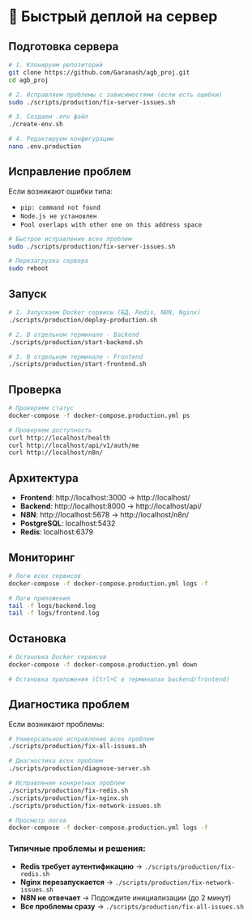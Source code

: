# 🚀 Быстрый деплой на сервер

## Подготовка сервера

```bash
# 1. Клонируем репозиторий
git clone https://github.com/Garanash/agb_proj.git
cd agb_proj

# 2. Исправляем проблемы с зависимостями (если есть ошибки)
sudo ./scripts/production/fix-server-issues.sh

# 3. Создаем .env файл
./create-env.sh

# 4. Редактируем конфигурацию
nano .env.production
```

## Исправление проблем

Если возникают ошибки типа:
- `pip: command not found`
- `Node.js не установлен`
- `Pool overlaps with other one on this address space`

```bash
# Быстрое исправление всех проблем
sudo ./scripts/production/fix-server-issues.sh

# Перезагрузка сервера
sudo reboot
```

## Запуск

```bash
# 1. Запускаем Docker сервисы (БД, Redis, N8N, Nginx)
./scripts/production/deploy-production.sh

# 2. В отдельном терминале - Backend
./scripts/production/start-backend.sh

# 3. В отдельном терминале - Frontend
./scripts/production/start-frontend.sh
```

## Проверка

```bash
# Проверяем статус
docker-compose -f docker-compose.production.yml ps

# Проверяем доступность
curl http://localhost/health
curl http://localhost/api/v1/auth/me
curl http://localhost/n8n/
```

## Архитектура

- **Frontend**: http://localhost:3000 → http://localhost/
- **Backend**: http://localhost:8000 → http://localhost/api/
- **N8N**: http://localhost:5678 → http://localhost/n8n/
- **PostgreSQL**: localhost:5432
- **Redis**: localhost:6379

## Мониторинг

```bash
# Логи всех сервисов
docker-compose -f docker-compose.production.yml logs -f

# Логи приложения
tail -f logs/backend.log
tail -f logs/frontend.log
```

## Остановка

```bash
# Остановка Docker сервисов
docker-compose -f docker-compose.production.yml down

# Остановка приложения (Ctrl+C в терминалах backend/frontend)
```

## Диагностика проблем

Если возникают проблемы:

```bash
# Универсальное исправление всех проблем
./scripts/production/fix-all-issues.sh

# Диагностика всех проблем
./scripts/production/diagnose-server.sh

# Исправление конкретных проблем
./scripts/production/fix-redis.sh
./scripts/production/fix-nginx.sh
./scripts/production/fix-network-issues.sh

# Просмотр логов
docker-compose -f docker-compose.production.yml logs -f
```

### Типичные проблемы и решения:

- **Redis требует аутентификацию** → `./scripts/production/fix-redis.sh`
- **Nginx перезапускается** → `./scripts/production/fix-network-issues.sh`
- **N8N не отвечает** → Подождите инициализации (до 2 минут)
- **Все проблемы сразу** → `./scripts/production/fix-all-issues.sh`
